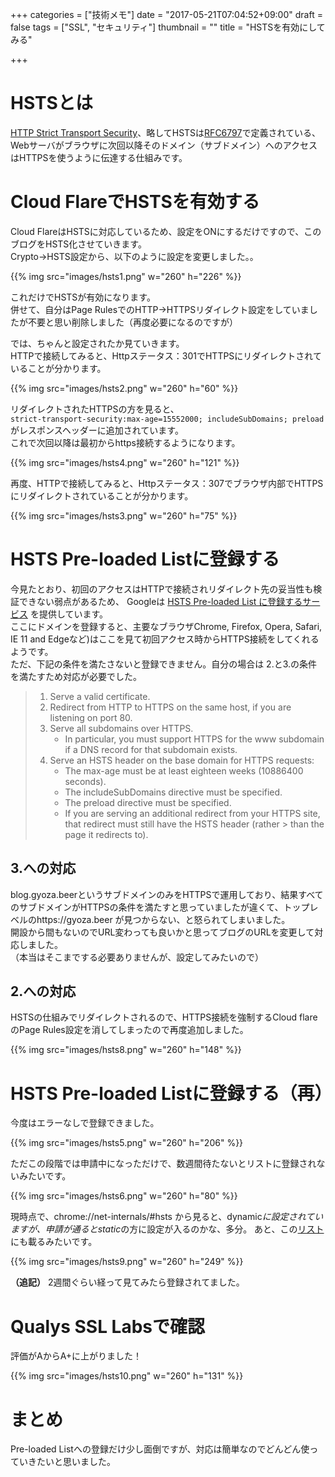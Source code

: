 +++
categories = ["技術メモ"]
date = "2017-05-21T07:04:52+09:00"
draft = false
tags = ["SSL", "セキュリティ"]
thumbnail = ""
title = "HSTSを有効にしてみる"

+++

# HSTSとは

[HTTP Strict Transport Security](https://developer.mozilla.org/ja/docs/Web/Security/HTTP_Strict_Transport_Security#Preloading_Strict_Transport_Security
)、略してHSTSは[RFC6797](https://tools.ietf.org/html/rfc6797)で定義されている、Webサーバがブラウザに次回以降そのドメイン（サブドメイン）へのアクセスはHTTPSを使うように伝達する仕組みです。  

# Cloud FlareでHSTSを有効する

Cloud FlareはHSTSに対応しているため、設定をONにするだけですので、このブログをHSTS化させていきます。  
Crypto->HSTS設定から、以下のように設定を変更しました。。

{{% img src="images/hsts1.png" w="260" h="226" %}}

これだけでHSTSが有効になります。  
併せて、自分はPage RulesでのHTTP->HTTPSリダイレクト設定をしていましたが不要と思い削除しました（再度必要になるのですが）

では、ちゃんと設定されたか見ていきます。  
HTTPで接続してみると、Httpステータス：301でHTTPSにリダイレクトされていることが分かります。  

{{% img src="images/hsts2.png" w="260" h="60" %}}

リダイレクトされたHTTPSの方を見ると、  
`strict-transport-security:max-age=15552000; includeSubDomains; preload`  
がレスポンスヘッダーに追加されています。  
これで次回以降は最初からhttps接続するようになります。

{{% img src="images/hsts4.png" w="260" h="121" %}}

再度、HTTPで接続してみると、Httpステータス：307でブラウザ内部でHTTPSにリダイレクトされていることが分かります。  

{{% img src="images/hsts3.png" w="260" h="75" %}}

# HSTS Pre-loaded Listに登録する

今見たとおり、初回のアクセスはHTTPで接続されリダイレクト先の妥当性も検証できない弱点があるため、
Googleは [HSTS Pre-loaded List に登録するサービス](https://hstspreload.org) を提供しています。  
ここにドメインを登録すると、主要なブラウザChrome, Firefox, Opera, Safari, IE 11 and Edgeなど)はここを見て初回アクセス時からHTTPS接続をしてくれるようです。  
ただ、下記の条件を満たさないと登録できません。自分の場合は 2.と3.の条件を満たすため対応が必要でした。  

> 1. Serve a valid certificate.
> 2. Redirect from HTTP to HTTPS on the same host, if you are listening on port 80.
> 3. Serve all subdomains over HTTPS.
>    - In particular, you must support HTTPS for the www subdomain if a DNS record for that subdomain exists.
> 4. Serve an HSTS header on the base domain for HTTPS requests:
>    - The max-age must be at least eighteen weeks (10886400 seconds).
>    - The includeSubDomains directive must be specified.
>    - The preload directive must be specified.
>    - If you are serving an additional redirect from your HTTPS site, that redirect must still have the HSTS header (rather > than the page it redirects to).


## 3.への対応
blog.gyoza.beerというサブドメインのみをHTTPSで運用しており、結果すべてのサブドメインがHTTPSの条件を満たすと思っていましたが違くて、トップレベルのhttps://gyoza.beer が見つからない、と怒られてしまいました。  
開設から間もないのでURL変わっても良いかと思ってブログのURLを変更して対応しました。  
（本当はそこまでする必要ありませんが、設定してみたいので）

## 2.への対応
HSTSの仕組みでリダイレクトされるので、HTTPS接続を強制するCloud flareのPage Rules設定を消してしまったので再度追加しました。

{{% img src="images/hsts8.png" w="260" h="148" %}}

# HSTS Pre-loaded Listに登録する（再）

今度はエラーなしで登録できました。

{{% img src="images/hsts5.png" w="260" h="206" %}}

ただこの段階では申請中になっただけで、数週間待たないとリストに登録されないみたいです。

{{% img src="images/hsts6.png" w="260" h="80" %}}

現時点で、chrome://net-internals/#hsts から見ると、dynamic*に設定されていますが、申請が通るとstatic*の方に設定が入るのかな、多分。
あと、この[リスト](https://cs.chromium.org/chromium/src/net/http/transport_security_state_static.json)にも載るみたいです。

{{% img src="images/hsts9.png" w="260" h="249" %}}

**（追記）** 2週間ぐらい経って見てみたら登録されてました。

# Qualys SSL Labsで確認

評価がAからA+に上がりました！

{{% img src="images/hsts10.png" w="260" h="131" %}}

# まとめ

Pre-loaded Listへの登録だけ少し面倒ですが、対応は簡単なのでどんどん使っていきたいと思いました。
